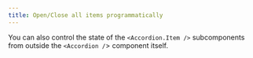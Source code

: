 ```yaml
---
title: Open/Close all items programmatically
---
```


You can also control the state of the `<Accordion.Item />` subcomponents from outside the `<Accordion /`> component itself.
